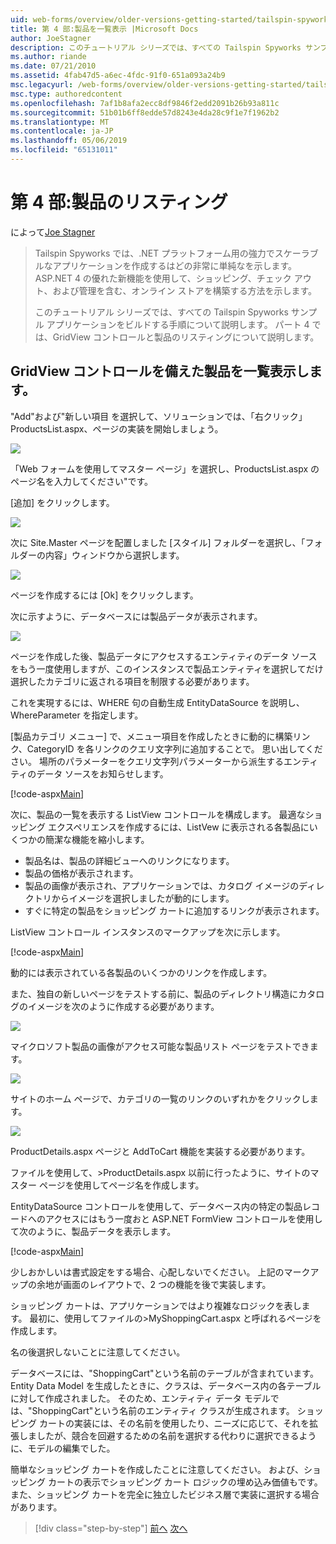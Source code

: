 ```yaml
---
uid: web-forms/overview/older-versions-getting-started/tailspin-spyworks/tailspin-spyworks-part-4
title: 第 4 部:製品を一覧表示 |Microsoft Docs
author: JoeStagner
description: このチュートリアル シリーズでは、すべての Tailspin Spyworks サンプル アプリケーションをビルドする手順について説明します。 パート 4 では、GridView contr. で製品のリスティングについて説明します.
ms.author: riande
ms.date: 07/21/2010
ms.assetid: 4fab47d5-a6ec-4fdc-91f0-651a093a24b9
msc.legacyurl: /web-forms/overview/older-versions-getting-started/tailspin-spyworks/tailspin-spyworks-part-4
msc.type: authoredcontent
ms.openlocfilehash: 7af1b8afa2ecc8df9846f2edd2091b26b93a811c
ms.sourcegitcommit: 51b01b6ff8edde57d8243e4da28c9f1e7f1962b2
ms.translationtype: MT
ms.contentlocale: ja-JP
ms.lasthandoff: 05/06/2019
ms.locfileid: "65131011"
---
```

# <a name="part-4-listing-products"></a>第 4 部:製品のリスティング

によって[Joe Stagner](https://github.com/JoeStagner)

> Tailspin Spyworks では、.NET プラットフォーム用の強力でスケーラブルなアプリケーションを作成するはどの非常に単純なを示します。 ASP.NET 4 の優れた新機能を使用して、ショッピング、チェック アウト、および管理を含む、オンライン ストアを構築する方法を示します。
> 
> このチュートリアル シリーズでは、すべての Tailspin Spyworks サンプル アプリケーションをビルドする手順について説明します。 パート 4 では、GridView コントロールと製品のリスティングについて説明します。

## <a id="_Toc260221670"></a>  GridView コントロールを備えた製品を一覧表示します。

"Add"および"新しい項目 を選択して、ソリューションでは、「右クリック」ProductsList.aspx、ページの実装を開始しましょう。

![](tailspin-spyworks-part-4/_static/image1.jpg)

「Web フォームを使用してマスター ページ」を選択し、ProductsList.aspx のページ名を入力してください"です。

[追加] をクリックします。

![](tailspin-spyworks-part-4/_static/image2.jpg)

次に Site.Master ページを配置しました [スタイル] フォルダーを選択し、「フォルダーの内容」ウィンドウから選択します。

![](tailspin-spyworks-part-4/_static/image3.jpg)

ページを作成するには [Ok] をクリックします。

次に示すように、データベースには製品データが表示されます。

![](tailspin-spyworks-part-4/_static/image4.jpg)

ページを作成した後、製品データにアクセスするエンティティのデータ ソースをもう一度使用しますが、このインスタンスで製品エンティティを選択してだけ選択したカテゴリに返される項目を制限する必要があります。

これを実現するには、WHERE 句の自動生成 EntityDataSource を説明し、WhereParameter を指定します。

[製品カテゴリ メニュー] で、メニュー項目を作成したときに動的に構築リンク、CategoryID を各リンクのクエリ文字列に追加することで。 思い出してください。 場所のパラメーターをクエリ文字列パラメーターから派生するエンティティのデータ ソースをお知らせします。

[!code-aspx[Main](tailspin-spyworks-part-4/samples/sample1.aspx)]

次に、製品の一覧を表示する ListView コントロールを構成します。 最適なショッピング エクスペリエンスを作成するには、ListVew に表示される各製品にいくつかの簡潔な機能を縮小します。

- 製品名は、製品の詳細ビューへのリンクになります。
- 製品の価格が表示されます。
- 製品の画像が表示され、アプリケーションでは、カタログ イメージのディレクトリからイメージを選択しましたが動的にします。
- すぐに特定の製品をショッピング カートに追加するリンクが表示されます。

ListView コントロール インスタンスのマークアップを次に示します。

[!code-aspx[Main](tailspin-spyworks-part-4/samples/sample2.aspx)]

動的には表示されている各製品のいくつかのリンクを作成します。

また、独自の新しいページをテストする前に、製品のディレクトリ構造にカタログのイメージを次のように作成する必要があります。

![](tailspin-spyworks-part-4/_static/image1.png)

マイクロソフト製品の画像がアクセス可能な製品リスト ページをテストできます。

![](tailspin-spyworks-part-4/_static/image5.jpg)

サイトのホーム ページで、カテゴリの一覧のリンクのいずれかをクリックします。

![](tailspin-spyworks-part-4/_static/image6.jpg)

ProductDetails.aspx ページと AddToCart 機能を実装する必要があります。

ファイルを使用して、&gt;ProductDetails.aspx 以前に行ったように、サイトのマスター ページを使用してページ名を作成します。

EntityDataSource コントロールを使用して、データベース内の特定の製品レコードへのアクセスにはもう一度おと ASP.NET FormView コントロールを使用して次のように、製品データを表示します。

[!code-aspx[Main](tailspin-spyworks-part-4/samples/sample3.aspx)]

少しおかしいは書式設定をする場合、心配しないでください。 上記のマークアップの余地が画面のレイアウトで、2 つの機能を後で実装します。

ショッピング カートは、アプリケーションではより複雑なロジックを表します。 最初に、使用してファイルの&gt;MyShoppingCart.aspx と呼ばれるページを作成します。

名の後選択しないことに注意してください。

データベースには、"ShoppingCart"という名前のテーブルが含まれています。 Entity Data Model を生成したときに、クラスは、データベース内の各テーブルに対して作成されました。 そのため、エンティティ データ モデルでは、"ShoppingCart"という名前のエンティティ クラスが生成されます。 ショッピング カートの実装には、その名前を使用したり、ニーズに応じて、それを拡張しましたが、競合を回避するための名前を選択する代わりに選択できるように、モデルの編集でした。

簡単なショッピング カートを作成したことに注意してください。 および、ショッピング カートの表示でショッピング カート ロジックの埋め込み価値もです。 また、ショッピング カートを完全に独立したビジネス層で実装に選択する場合があります。

> [!div class="step-by-step"]
> [前へ](tailspin-spyworks-part-3.md)
> [次へ](tailspin-spyworks-part-5.md)
